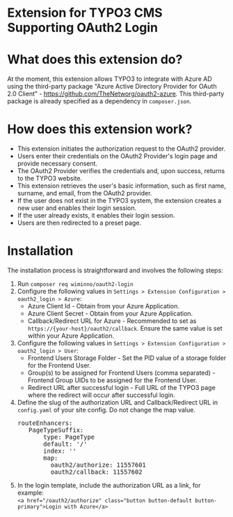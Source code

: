 Extension for TYPO3 CMS Supporting OAuth2 Login
============

What does this extension do?
============

At the moment, this extension allows TYPO3 to integrate with Azure AD using the third-party package "Azure Active Directory Provider for OAuth 2.0 Client" - https://github.com/TheNetworg/oauth2-azure. This third-party package is already specified as a dependency in `composer.json`.

How does this extension work?
============
* This extension initiates the authorization request to the OAuth2 provider.
* Users enter their credentials on the OAuth2 Provider's login page and provide necessary consent.
* The OAuth2 Provider verifies the credentials and, upon success, returns to the TYPO3 website.
* This extension retrieves the user's basic information, such as first name, surname, and email, from the OAuth2 provider.
* If the user does not exist in the TYPO3 system, the extension creates a new user and enables their login session.
* If the user already exists, it enables their login session.
* Users are then redirected to a preset page.

Installation
============

The installation process is straightforward and involves the following steps:

1. Run `composer req wiminno/oauth2-login`
2. Configure the following values in `Settings > Extension Configuration > oauth2_login > Azure`:
   * Azure Client Id - Obtain from your Azure Application.
   * Azure Client Secret - Obtain from your Azure Application.
   * Callback/Redirect URL for Azure - Recommended to set as `https://{your-host}/oauth2/callback`. Ensure the same value is set within your Azure Application.
3. Configure the following values in `Settings > Extension Configuration > oauth2_login > User`:
   * Frontend Users Storage Folder - Set the PID value of a storage folder for the Frontend User.
   * Group(s) to be assigned for Frontend Users (comma separated) - Frontend Group UIDs to be assigned for the Frontend User.
   * Redirect URL after successful login - Full URL of the TYPO3 page where the redirect will occur after successful login.
4. Define the slug of the authorization URL and Callback/Redirect URL in `config.yaml` of your site config. Do not change the map value.
   <pre>
   routeEnhancers:
      PageTypeSuffix:
          type: PageType
          default: '/'
          index: ''
          map:
            oauth2/authorize: 11557601
            oauth2/callback: 11557602</pre>
6. In the login template, include the authorization URL as a link, for example:<br />
   `<a href="/oauth2/authorize" class="button button-default button-primary">Login with Azure</a>`
